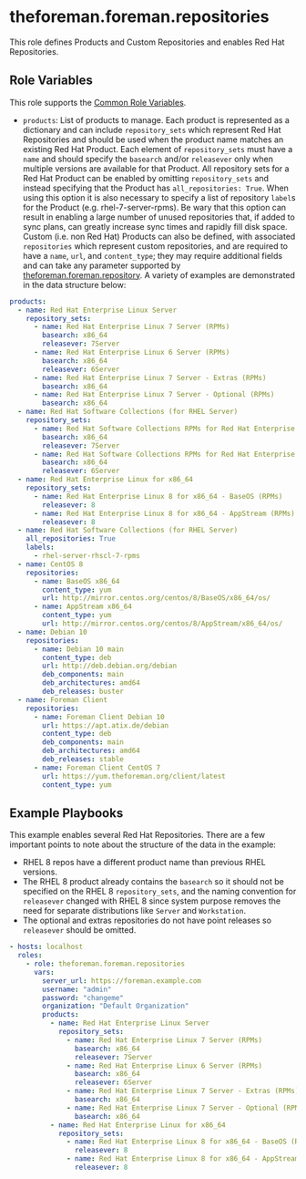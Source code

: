 theforeman.foreman.repositories
===============================

This role defines Products and Custom Repositories and enables Red Hat Repositories.

Role Variables
--------------

This role supports the [Common Role Variables](https://github.com/theforeman/foreman-ansible-modules/blob/develop/README.md#common-role-variables).

- `products`: List of products to manage.
  Each product is represented as a dictionary and can include `repository_sets` which represent Red Hat Repositories and should be used when the product name matches an existing Red Hat Product.
  Each element of `repository_sets` must have a `name` and should specify the `basearch` and/or `releasever` only when multiple versions are available for that Product.
  All repository sets for a Red Hat Product can be enabled by omitting `repository_sets` and instead specifying that the Product has `all_repositories: True`. When using this option it is also necessary to specify a list of repository `label`s for the Product (e.g. rhel-7-server-rpms). Be wary that this option can result in enabling a large number of unused repositories that, if added to sync plans, can greatly increase sync times and rapidly fill disk space.
  Custom (i.e. non Red Hat) Products can also be defined, with associated `repositories` which represent custom repositories, and are required to have a `name`, `url`, and `content_type`; they may require additional fields and can take any parameter supported by [theforeman.foreman.repository](https://theforeman.github.io/foreman-ansible-modules/develop/plugins/repository_module.html).
  A variety of examples are demonstrated in the data structure below:

```yaml
products:
  - name: Red Hat Enterprise Linux Server
    repository_sets:
      - name: Red Hat Enterprise Linux 7 Server (RPMs)
        basearch: x86_64
        releasever: 7Server
      - name: Red Hat Enterprise Linux 6 Server (RPMs)
        basearch: x86_64
        releasever: 6Server
      - name: Red Hat Enterprise Linux 7 Server - Extras (RPMs)
        basearch: x86_64
      - name: Red Hat Enterprise Linux 7 Server - Optional (RPMs)
        basearch: x86_64
  - name: Red Hat Software Collections (for RHEL Server)
    repository_sets:
      - name: Red Hat Software Collections RPMs for Red Hat Enterprise Linux 7 Server
        basearch: x86_64
        releasever: 7Server
      - name: Red Hat Software Collections RPMs for Red Hat Enterprise Linux 6 Server
        basearch: x86_64
        releasever: 6Server
  - name: Red Hat Enterprise Linux for x86_64
    repository_sets:
      - name: Red Hat Enterprise Linux 8 for x86_64 - BaseOS (RPMs)
        releasever: 8
      - name: Red Hat Enterprise Linux 8 for x86_64 - AppStream (RPMs)
        releasever: 8
  - name: Red Hat Software Collections (for RHEL Server)
    all_repositories: True
    labels:
      - rhel-server-rhscl-7-rpms
  - name: CentOS 8
    repositories:
      - name: BaseOS x86_64
        content_type: yum
        url: http://mirror.centos.org/centos/8/BaseOS/x86_64/os/
      - name: AppStream x86_64
        content_type: yum
        url: http://mirror.centos.org/centos/8/AppStream/x86_64/os/
  - name: Debian 10
    repositories:
      - name: Debian 10 main
        content_type: deb
        url: http://deb.debian.org/debian
        deb_components: main
        deb_architectures: amd64
        deb_releases: buster
  - name: Foreman Client
    repositories:
      - name: Foreman Client Debian 10
        url: https://apt.atix.de/debian
        content_type: deb
        deb_components: main
        deb_architectures: amd64
        deb_releases: stable
      - name: Foreman Client CentOS 7
        url: https://yum.theforeman.org/client/latest
        content_type: yum
```

Example Playbooks
-----------------

This example enables several Red Hat Repositories. There are a few important points to note about the structure of the data in the example:
- RHEL 8 repos have a different product name than previous RHEL versions.
- The RHEL 8 product already contains the `basearch` so it should not be specified on the RHEL 8 `repository_sets`, and the naming convention for `releasever` changed with RHEL 8 since system purpose removes the need for separate distributions like `Server` and `Workstation`.
- The optional and extras repositories do not have point releases so `releasever` should be omitted.

```yaml
- hosts: localhost
  roles:
    - role: theforeman.foreman.repositories
      vars:
        server_url: https://foreman.example.com
        username: "admin"
        password: "changeme"
        organization: "Default Organization"
        products:
          - name: Red Hat Enterprise Linux Server
            repository_sets:
              - name: Red Hat Enterprise Linux 7 Server (RPMs)
                basearch: x86_64
                releasever: 7Server
              - name: Red Hat Enterprise Linux 6 Server (RPMs)
                basearch: x86_64
                releasever: 6Server
              - name: Red Hat Enterprise Linux 7 Server - Extras (RPMs)
                basearch: x86_64
              - name: Red Hat Enterprise Linux 7 Server - Optional (RPMs)
                basearch: x86_64
          - name: Red Hat Enterprise Linux for x86_64
            repository_sets:
              - name: Red Hat Enterprise Linux 8 for x86_64 - BaseOS (RPMs)
                releasever: 8
              - name: Red Hat Enterprise Linux 8 for x86_64 - AppStream (RPMs)
                releasever: 8
```
